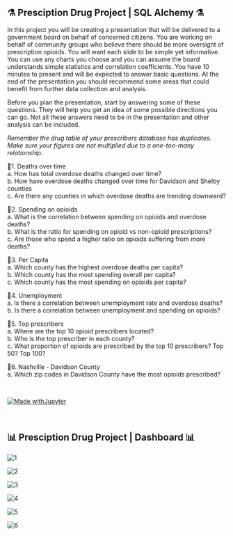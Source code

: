 
## :alembic:	 Presciption Drug Project | SQL Alchemy :alembic:	
	

In this project you will be creating a presentation that will be delivered to a government board on behalf of concerned citizens.
You are working on behalf of community groups who believe there should be more oversight of prescription opioids.
You will want each slide to be simple yet informative.  You can use any charts you choose and you can assume the board understands
simple statistics and correlation coefficients.   You have 10 minutes to present and will be expected to answer basic questions.
At the end of the presentation you should recommend some areas that could benefit from further data collection and analysis.

Before you plan the presentation, start by answering some of these questions.  They will help you get an idea of some possible directions you can go.  Not all these answers need to be in the presentation and other analysis can be included.

*Remember the drug table of your prescribers database has duplicates.  Make sure your figures are not multiplied due to a one-too-many relationship.*

💊1. Deaths over time <br>
  a. How has total overdose deaths changed over time? <br>
  b. How have overdose deaths changed over time for Davidson and Shelby counties <br>
  c. Are there any counties in which overdose deaths are trending downward? <br>

💊2. Spending on opioids <br>
  a. What is the correlation between spending on opioids and overdose deaths? <br>
  b. What is the ratio for spending on opioid vs non-opioid prescriptions? <br>
  c. Are those who spend a higher ratio on opioids suffering from more deaths? <br>

💊3. Per Capita <br>
  a. Which county has the highest overdose deaths per capita? <br>
  b. Which county has the most spending overall per capita? <br>
  c. Which county has the most spending on opioids per capita? <br>

💊4. Unemployment <br>
 a. Is there a correlation between unemployment rate and overdose deaths? <br>
 b. Is there a correlation between unemployment and spending on opioids? <br>

💊5. Top prescribers <br>
  a. Where are the top 10 opioid prescribers located? <br>
  b. Who is the top prescriber in each county? <br>
  c. What proportion of opioids are prescribed by the top 10 prescribers?  Top 50? Top 100? <br>

💊6. Nashville - Davidson County <br>
  a. Which zip codes in Davidson County have the most opioids prescribed? 

<br> 

[![Made withJupyter](https://img.shields.io/badge/Made%20with-Jupyter-orange?style=for-the-badge&logo=Jupyter)](https://jupyter.org/try)

<br>

## 📊 Presciption Drug Project | Dashboard 📊

![1](https://github.com/user-attachments/assets/ab1f9552-9726-4c49-a7dc-5bb5f20f38c4)

![2](https://github.com/user-attachments/assets/e7226132-a6ca-4433-8274-903b4b035363)

![3](https://github.com/user-attachments/assets/4f0e1e96-48a5-4783-986b-0de9d736d49e)

![4](https://github.com/user-attachments/assets/837d92af-5a09-474b-bb69-996d7ee470d7)

![5](https://github.com/user-attachments/assets/ca939c98-4d4c-460a-aa1c-8395c9dc0869)

![6](https://github.com/user-attachments/assets/8963a05b-0453-4acb-842f-c9d7b5465066)


